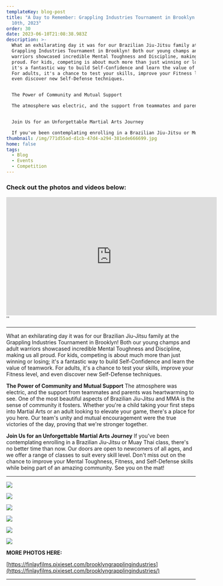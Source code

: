 ```yaml
---
templateKey: blog-post
title: "A Day to Remember: Grappling Industries Tournament in Brooklyn on June
  10th, 2023"
order: 30
date: 2023-06-10T21:08:38.983Z
description: >-
  What an exhilarating day it was for our Brazilian Jiu-Jitsu family at the
  Grappling Industries Tournament in Brooklyn! Both our young champs and adult
  warriors showcased incredible Mental Toughness and Discipline, making us all
  proud. For kids, competing is about much more than just winning or losing;
  it's a fantastic way to build Self-Confidence and learn the value of teamwork.
  For adults, it's a chance to test your skills, improve your Fitness level, and
  even discover new Self-Defense techniques.


  The Power of Community and Mutual Support

  The atmosphere was electric, and the support from teammates and parents was heartwarming to see. One of the most beautiful aspects of Brazilian Jiu-Jitsu and MMA is the sense of community it fosters. Whether you're a child taking your first steps into Martial Arts or an adult looking to elevate your game, there's a place for you here. Our team's unity and mutual encouragement were the true victories of the day, proving that we're stronger together.


  Join Us for an Unforgettable Martial Arts Journey

  If you've been contemplating enrolling in a Brazilian Jiu-Jitsu or Muay Thai class, there's no better time than now. Our doors are open to newcomers of all ages, and we offer a range of classes to suit every skill level. Don't miss out on the chance to improve your Mental Toughness, Fitness, and Self-Defense skills while being part of an amazing community. See you on the mat!
thumbnail: /img/771d55ad-d1cb-47d4-a294-381ede666699.jpg
home: false
tags:
  - Blog
  - Events
  - Competition
---
```

### **C﻿heck out the photos and videos below:**

<iframe width="560" height="315" src="https://www.youtube.com/embed/videoseries?list=PLdyR8mvQmCdTZl2L-HXegkstNq0zLAqH_" title="YouTube video player" frameborder="0" allow="accelerometer; autoplay; clipboard-write; encrypted-media; gyroscope; picture-in-picture; web-share" allowfullscreen></iframe>''

- - -

What an exhilarating day it was for our Brazilian Jiu-Jitsu family at the Grappling Industries Tournament in Brooklyn! Both our young champs and adult warriors showcased incredible Mental Toughness and Discipline, making us all proud. For kids, competing is about much more than just winning or losing; it's a fantastic way to build Self-Confidence and learn the value of teamwork. For adults, it's a chance to test your skills, improve your Fitness level, and even discover new Self-Defense techniques.

**The Power of Community and Mutual Support**
The atmosphere was electric, and the support from teammates and parents was heartwarming to see. One of the most beautiful aspects of Brazilian Jiu-Jitsu and MMA is the sense of community it fosters. Whether you're a child taking your first steps into Martial Arts or an adult looking to elevate your game, there's a place for you here. Our team's unity and mutual encouragement were the true victories of the day, proving that we're stronger together.

**Join Us for an Unforgettable Martial Arts Journey**
If you've been contemplating enrolling in a Brazilian Jiu-Jitsu or Muay Thai class, there's no better time than now. Our doors are open to newcomers of all ages, and we offer a range of classes to suit every skill level. Don't miss out on the chance to improve your Mental Toughness, Fitness, and Self-Defense skills while being part of an amazing community. See you on the mat!

- - -

![](/img/img_2551.jpg)

![](/img/img_2420.jpg)

![](/img/img_2043-1-.jpg)

![](/img/img_2889.jpg)

![](/img/img_2347.jpg)

![](/img/img_2727.jpg)

**MORE PHOTOS HERE:**

[https://finlayfilms.pixieset.com/brooklyngrapplingindustries](https://finlayfilms.pixieset.com/brooklyngrapplingindustries/)

- - -